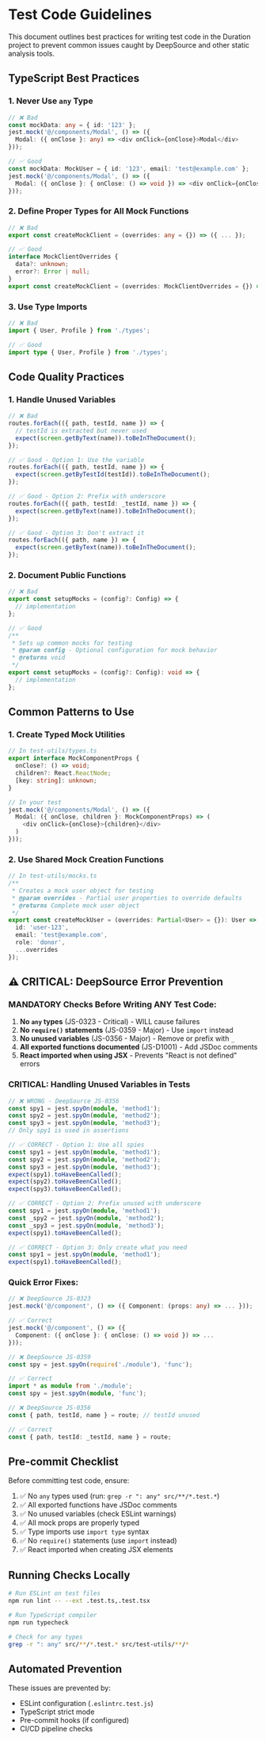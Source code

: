 # Test Code Guidelines

This document outlines best practices for writing test code in the Duration project to prevent common issues caught by DeepSource and other static analysis tools.

## TypeScript Best Practices

### 1. Never Use `any` Type
```typescript
// ❌ Bad
const mockData: any = { id: '123' };
jest.mock('@/components/Modal', () => ({
  Modal: ({ onClose }: any) => <div onClick={onClose}>Modal</div>
}));

// ✅ Good
const mockData: MockUser = { id: '123', email: 'test@example.com' };
jest.mock('@/components/Modal', () => ({
  Modal: ({ onClose }: { onClose: () => void }) => <div onClick={onClose}>Modal</div>
}));
```

### 2. Define Proper Types for All Mock Functions
```typescript
// ❌ Bad
export const createMockClient = (overrides: any = {}) => ({ ... });

// ✅ Good
interface MockClientOverrides {
  data?: unknown;
  error?: Error | null;
}
export const createMockClient = (overrides: MockClientOverrides = {}) => ({ ... });
```

### 3. Use Type Imports
```typescript
// ❌ Bad
import { User, Profile } from './types';

// ✅ Good
import type { User, Profile } from './types';
```

## Code Quality Practices

### 1. Handle Unused Variables
```typescript
// ❌ Bad
routes.forEach(({ path, testId, name }) => {
  // testId is extracted but never used
  expect(screen.getByText(name)).toBeInTheDocument();
});

// ✅ Good - Option 1: Use the variable
routes.forEach(({ path, testId, name }) => {
  expect(screen.getByTestId(testId)).toBeInTheDocument();
});

// ✅ Good - Option 2: Prefix with underscore
routes.forEach(({ path, testId: _testId, name }) => {
  expect(screen.getByText(name)).toBeInTheDocument();
});

// ✅ Good - Option 3: Don't extract it
routes.forEach(({ path, name }) => {
  expect(screen.getByText(name)).toBeInTheDocument();
});
```

### 2. Document Public Functions
```typescript
// ❌ Bad
export const setupMocks = (config?: Config) => {
  // implementation
};

// ✅ Good
/**
 * Sets up common mocks for testing
 * @param config - Optional configuration for mock behavior
 * @returns void
 */
export const setupMocks = (config?: Config): void => {
  // implementation
};
```

## Common Patterns to Use

### 1. Create Typed Mock Utilities
```typescript
// In test-utils/types.ts
export interface MockComponentProps {
  onClose?: () => void;
  children?: React.ReactNode;
  [key: string]: unknown;
}

// In your test
jest.mock('@/components/Modal', () => ({
  Modal: ({ onClose, children }: MockComponentProps) => (
    <div onClick={onClose}>{children}</div>
  )
}));
```

### 2. Use Shared Mock Creation Functions
```typescript
// In test-utils/mocks.ts
/**
 * Creates a mock user object for testing
 * @param overrides - Partial user properties to override defaults
 * @returns Complete mock user object
 */
export const createMockUser = (overrides: Partial<User> = {}): User => ({
  id: 'user-123',
  email: 'test@example.com',
  role: 'donor',
  ...overrides
});
```

## ⚠️ CRITICAL: DeepSource Error Prevention

### MANDATORY Checks Before Writing ANY Test Code:

1. **No `any` types** (JS-0323 - Critical) - WILL cause failures
2. **No `require()` statements** (JS-0359 - Major) - Use `import` instead
3. **No unused variables** (JS-0356 - Major) - Remove or prefix with `_`
4. **All exported functions documented** (JS-D1001) - Add JSDoc comments
5. **React imported when using JSX** - Prevents "React is not defined" errors

### CRITICAL: Handling Unused Variables in Tests

```typescript
// ❌ WRONG - DeepSource JS-0356
const spy1 = jest.spyOn(module, 'method1');
const spy2 = jest.spyOn(module, 'method2');
const spy3 = jest.spyOn(module, 'method3');
// Only spy1 is used in assertions

// ✅ CORRECT - Option 1: Use all spies
const spy1 = jest.spyOn(module, 'method1');
const spy2 = jest.spyOn(module, 'method2');
const spy3 = jest.spyOn(module, 'method3');
expect(spy1).toHaveBeenCalled();
expect(spy2).toHaveBeenCalled();
expect(spy3).toHaveBeenCalled();

// ✅ CORRECT - Option 2: Prefix unused with underscore
const spy1 = jest.spyOn(module, 'method1');
const _spy2 = jest.spyOn(module, 'method2');
const _spy3 = jest.spyOn(module, 'method3');
expect(spy1).toHaveBeenCalled();

// ✅ CORRECT - Option 3: Only create what you need
const spy1 = jest.spyOn(module, 'method1');
expect(spy1).toHaveBeenCalled();
```

### Quick Error Fixes:
```typescript
// ❌ DeepSource JS-0323
jest.mock('@/component', () => ({ Component: (props: any) => ... }));

// ✅ Correct
jest.mock('@/component', () => ({ 
  Component: ({ onClose }: { onClose: () => void }) => ... 
}));

// ❌ DeepSource JS-0359  
const spy = jest.spyOn(require('./module'), 'func');

// ✅ Correct
import * as module from './module';
const spy = jest.spyOn(module, 'func');

// ❌ DeepSource JS-0356
const { path, testId, name } = route; // testId unused

// ✅ Correct
const { path, testId: _testId, name } = route;
```

## Pre-commit Checklist

Before committing test code, ensure:

1. ✅ No `any` types used (run: `grep -r ": any" src/**/*.test.*`)
2. ✅ All exported functions have JSDoc comments
3. ✅ No unused variables (check ESLint warnings)
4. ✅ All mock props are properly typed
5. ✅ Type imports use `import type` syntax
6. ✅ No `require()` statements (use `import` instead)
7. ✅ React imported when creating JSX elements

## Running Checks Locally

```bash
# Run ESLint on test files
npm run lint -- --ext .test.ts,.test.tsx

# Run TypeScript compiler
npm run typecheck

# Check for any types
grep -r ": any" src/**/*.test.* src/test-utils/**/*
```

## Automated Prevention

These issues are prevented by:
- ESLint configuration (`.eslintrc.test.js`)
- TypeScript strict mode
- Pre-commit hooks (if configured)
- CI/CD pipeline checks